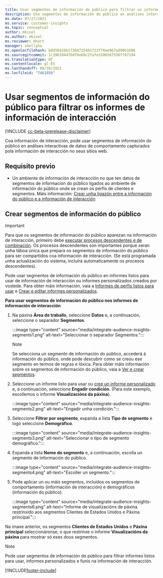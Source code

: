 ```yaml
---
title: Usar segmentos de información do público para filtrar os informes de información de interacción
description: Use segmentos de información do público en análises interactivas de datos de comportamento capturados pola información de interacción no sitio web dun cliente.
ms.date: 07/27/2021
ms.service: customer-insights
ms.topic: conceptual
author: mkisel
ms.author: mkisel
ms.reviewer: mhart
manager: shellyha
ms.openlocfilehash: bdd5641bb17384725491f22f70ae967ad90b1696
ms.sourcegitcommit: 1c396394470df8e68c2fafe3106567536ff87194
ms.translationtype: HT
ms.contentlocale: gl-ES
ms.lasthandoff: 08/30/2021
ms.locfileid: "7461056"
---
```

# <a name="use-audience-insights-segments-to-filter-engagement-insights-reports"></a>Usar segmentos de información do público para filtrar os informes de información de interacción

[!INCLUDE [cc-beta-prerelease-disclaimer](includes/cc-beta-prerelease-disclaimer.md)]

Coa información de interacción, pode usar segmentos de información do público en análises interactivas de datos de comportamento capturados pola información de interacción no seus sitios web.

## <a name="prerequisite"></a>Requisito previo

- Un ambiente de información de interacción no que ten datos de segmentos de información do público ligados ao ambiente de información do público onde se crean os perfís de clientes e segmentos. Máis información: [Crear unha ligazón entre a información do público e a información de interacción](integrate-audience-insights-engagement-insights.md)

## <a name="create-audience-insights-segments"></a>Crear segmentos de información do público 

> [!IMPORTANT]
> Para que os segmentos de información do público aparezan na información de interacción, primeiro debe [executar procesos descendentes e de combinación](../audience-insights/merge-entities.md). Os procesos descendentes son importantes porque xeran unha táboa única que prepara os segmentos de información do público para ser compartidos coa información de interacción. (Se está programada unha actualización do sistema, incluirá automaticamente os procesos descendentes).

Pode usar segmentos de información do público en informes listos para usar de información de interacción ou informes personalizados creados por vostede. Para obter máis información, vaia a [Informes de perfís listos para usar](profile-reports.md) e [Crear e editar informes personalizados](custom-reports.md).

**Para usar segmentos de información do público nos informes de información de interacción**

1. Na páxina **Área de traballo**, seleccione **Datos** e, a continuación, seleccione o separador **Segmentos**.

    :::image type="content" source="media/integrate-audience-insights-segments1.png" alt-text="Seleccionar o separador Segmentos.":::

   >[!NOTE]
   > Se selecciona un segmento de información do público, accederá á información do público, onde pode descubrir como se creou ese segmento en termos de regras e lóxica. Para obter máis información sobre os segmentos de información do público, vaia a [Ver e crear segmentos](../audience-insights/segments.md).

2. Seleccione un informe listo para usar ou [cree un informe personalizado](custom-reports.md) e, a continuación, seleccione **Engadir condición**. (Para este exemplo, escollemos o informe **Visualizacións da páxina**).

    :::image type="content" source="media/integrate-audience-insights-segments2.png" alt-text="Engadir unha condición.":::

3. Seleccione **Filtrar por segmento**, expanda a lista **Tipo de segmento** e logo seleccione **Demográfico**.

    :::image type="content" source="media/integrate-audience-insights-segments3.png" alt-text="Seleccionar o tipo de segmento demográfico.":::

4. Expanda a lista **Nome do segmento** e, a continuación, escolla un segmento de información do público.

    :::image type="content" source="media/integrate-audience-insights-segments4.png" alt-text="Escoller un segmento.":::

5. Pode aplicar un ou máis segmentos, incluídos os segmentos de comportamento (información de interacción) e demográficos (información do público). 

    :::image type="content" source="media/integrate-audience-insights-segments6.png" alt-text="Informe de visualizacións de páxina restrinxido aos segmentos Clientes de Estados Unidos e Páxina principal.":::

Na imaxe anterior, os segmentos **Clientes de Estados Unidos** e **Páxina principal** seleccionáronse, o que restrinxe o informe **Visualizacións da páxina** para mostrar só eses dous segmentos. 


>[!NOTE]
> Pode usar segmentos de información do público para filtrar informes listos para usar, informes personalizados e funís na información de interacción. 


[!INCLUDE[footer-include](../includes/footer-banner.md)]